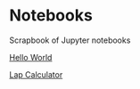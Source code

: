 # Notebooks
Scrapbook of Jupyter notebooks

[Hello World](https://github.com/diogorsousa/Notebooks/blob/main/hello_world.ipynb)

[Lap Calculator](https://github.com/diogorsousa/Notebooks/blob/main/lap_calculator.ipynb)
